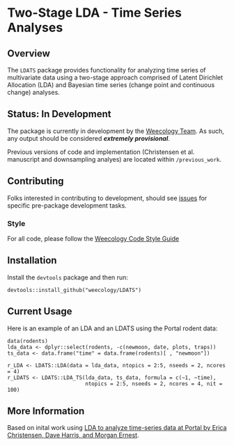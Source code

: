 # Two-Stage LDA - Time Series Analyses

## Overview

The `LDATS` package provides functionality for analyzing time series of 
multivariate data using a two-stage approach comprised of Latent Dirichlet
Allocation (LDA) and Bayesian time series (change point and continuous change)
analyses.

## Status: In Development

The package is currently in development by the [Weecology 
Team](https://www.weecology.org). As such, any output should be considered
***extremely provisional***. 

Previous versions of code and implementation (Christensen et al. manuscript
and downsampling analyes) are located within `/previous_work`.

## Contributing

Folks interested in contributing to development, should see 
[issues](https://github.com/weecology/LDATS/issues) for specific pre-package 
development tasks.

### Style
For all code, please follow the [Weecology Code Style 
Guide](https://github.com/weecology/lab-wiki/wiki/Code-style-guide)

## Installation

Install the `devtools` package and then run:

```
devtools::install_github("weecology/LDATS")
```

## Current Usage

Here is an example of an LDA and an LDATS using the Portal rodent data:

```
data(rodents)
lda_data <- dplyr::select(rodents, -c(newmoon, date, plots, traps))
ts_data <- data.frame("time" = data.frame(rodents)[ , "newmoon"])

r_LDA <- LDATS::LDA(data = lda_data, ntopics = 2:5, nseeds = 2, ncores = 4)
r_LDATS <- LDATS::LDA_TS(lda_data, ts_data, formula = c(~1, ~time),
                         ntopics = 2:5, nseeds = 2, ncores = 4, nit = 100)
```

## More Information 

Based on inital work using [LDA to analyze time-series data at Portal by Erica
Christensen, Dave Harris, and Morgan 
Ernest](https://github.com/emchristensen/Extreme-events-LDA).
